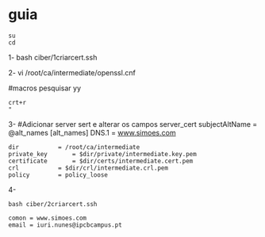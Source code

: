# guia

    su
    cd

1-
    bash ciber/1criarcert.ssh  

2-
    vi /root/ca/intermediate/openssl.cnf

#macros pesquisar yy

    crt+r
    "

3-
    #Adicionar server sert e alterar os campos 
    server_cert
    subjectAltName = @alt_names
    [alt_names]
    DNS.1 = www.simoes.com

    dir 		  = /root/ca/intermediate
    private_key 	  = $dir/private/intermediate.key.pem
    certificate 	  = $dir/certs/intermediate.cert.pem
    crl 	 	  = $dir/crl/intermediate.crl.pem
    policy 	  	  = policy_loose

4-

    bash ciber/2criarcert.ssh  

    comon = www.simoes.com
    email = iuri.nunes@ipcbcampus.pt
